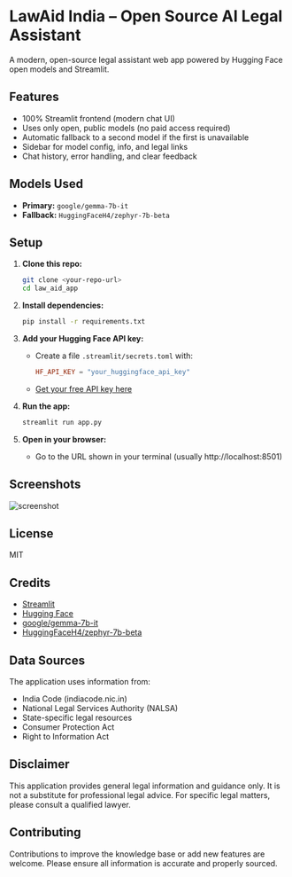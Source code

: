 # LawAid India – Open Source AI Legal Assistant

A modern, open-source legal assistant web app powered by Hugging Face open models and Streamlit.

## Features
- 100% Streamlit frontend (modern chat UI)
- Uses only open, public models (no paid access required)
- Automatic fallback to a second model if the first is unavailable
- Sidebar for model config, info, and legal links
- Chat history, error handling, and clear feedback

## Models Used
- **Primary:** `google/gemma-7b-it`
- **Fallback:** `HuggingFaceH4/zephyr-7b-beta`

## Setup
1. **Clone this repo:**
   ```bash
   git clone <your-repo-url>
   cd law_aid_app
   ```
2. **Install dependencies:**
   ```bash
   pip install -r requirements.txt
   ```
3. **Add your Hugging Face API key:**
   - Create a file `.streamlit/secrets.toml` with:
     ```toml
     HF_API_KEY = "your_huggingface_api_key"
     ```
   - [Get your free API key here](https://huggingface.co/settings/tokens)

4. **Run the app:**
   ```bash
   streamlit run app.py
   ```

5. **Open in your browser:**
   - Go to the URL shown in your terminal (usually http://localhost:8501)

## Screenshots
![screenshot](screenshot.png)

## License
MIT

## Credits
- [Streamlit](https://streamlit.io/)
- [Hugging Face](https://huggingface.co/)
- [google/gemma-7b-it](https://huggingface.co/google/gemma-7b-it)
- [HuggingFaceH4/zephyr-7b-beta](https://huggingface.co/HuggingFaceH4/zephyr-7b-beta)

## Data Sources

The application uses information from:
- India Code (indiacode.nic.in)
- National Legal Services Authority (NALSA)
- State-specific legal resources
- Consumer Protection Act
- Right to Information Act

## Disclaimer

This application provides general legal information and guidance only. It is not a substitute for professional legal advice. For specific legal matters, please consult a qualified lawyer.

## Contributing

Contributions to improve the knowledge base or add new features are welcome. Please ensure all information is accurate and properly sourced. 
